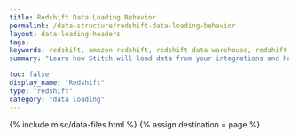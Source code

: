 ```yaml
---
title: Redshift Data Loading Behavior
permalink: /data-structure/redshift-data-loading-behavior
layout: data-loading-headers
tags: 
keywords: redshift, amazon redshift, redshift data warehouse, redshift etl, etl to redshift
summary: "Learn how Stitch will load data from your integrations and handle various scenarios into a Redshift destination."

toc: false
display_name: "Redshift"
type: "redshift"
category: "data loading"
---
```

{% include misc/data-files.html %}
{% assign destination = page %}